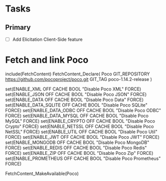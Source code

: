 # Tasks

## Primary

- [ ] Add Elicitation Client-Side feature

# Fetch and link Poco

include(FetchContent)
FetchContent_Declare(
Poco
GIT_REPOSITORY https://github.com/pocoproject/poco.git
GIT_TAG poco-1.14.2-release
)

set(ENABLE_XML OFF CACHE BOOL "Disable Poco XML" FORCE)
set(ENABLE_JSON OFF CACHE BOOL "Disable Poco JSON" FORCE)
set(ENABLE_DATA OFF CACHE BOOL "Disable Poco Data" FORCE)
set(ENABLE_DATA_SQLITE OFF CACHE BOOL "Disable Poco SQLite" FORCE)
set(ENABLE_DATA_ODBC OFF CACHE BOOL "Disable Poco ODBC" FORCE)
set(ENABLE_DATA_MYSQL OFF CACHE BOOL "Disable Poco MySQL" FORCE)
set(ENABLE_CRYPTO OFF CACHE BOOL "Disable Poco Crypto" FORCE)
set(ENABLE_NETSSL OFF CACHE BOOL "Disable Poco NetSSL" FORCE)
set(ENABLE_UTIL OFF CACHE BOOL "Disable Poco Util" FORCE)
set(ENABLE_JWT OFF CACHE BOOL "Disable Poco JWT" FORCE)
set(ENABLE_MONGODB OFF CACHE BOOL "Disable Poco MongoDB" FORCE)
set(ENABLE_REDIS OFF CACHE BOOL "Disable Poco Redis" FORCE)
set(ENABLE_ZIP OFF CACHE BOOL "Disable Poco Zip" FORCE)
set(ENABLE_PROMETHEUS OFF CACHE BOOL "Disable Poco Prometheus" FORCE)

FetchContent_MakeAvailable(Poco)